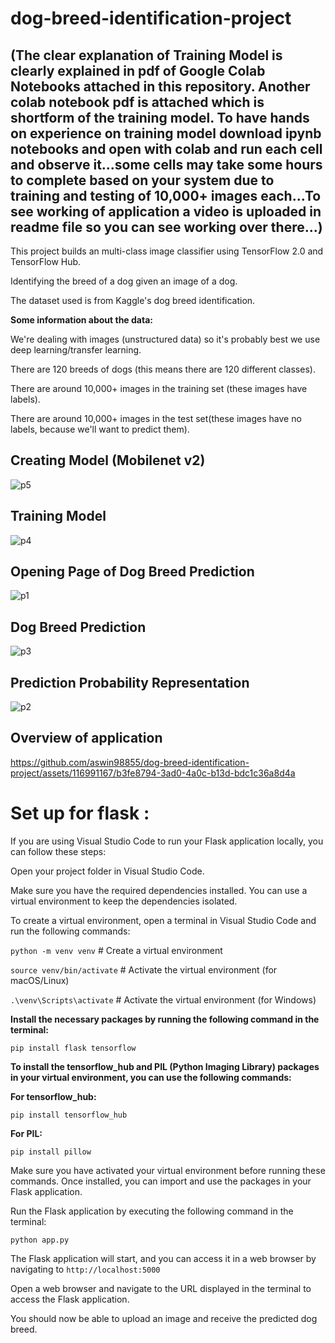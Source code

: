 # dog-breed-identification-project

## (The clear explanation of Training Model is clearly explained in pdf of Google Colab Notebooks attached in this repository. Another colab notebook pdf is attached which is shortform of the training model. To have hands on experience on training model download ipynb notebooks and open with colab and run each cell and observe it...some cells may take some hours to complete based on your system due to training and testing of 10,000+ images each...To see working of application a video is uploaded in readme file so you can see working over there...)

This project builds an multi-class image classifier using TensorFlow 2.0 and TensorFlow Hub.

Identifying the breed of a dog given an image of a dog.

The dataset used is from Kaggle's dog breed identification.

**Some information about the data:**

We're dealing with images (unstructured data) so it's probably best we use deep learning/transfer learning.

There are 120 breeds of dogs (this means there are 120 different classes).

There are around 10,000+ images in the training set (these images have labels).

There are around 10,000+ images in the test set(these images have no labels, because we'll want to predict them).

## Creating Model (Mobilenet v2)

![p5](https://github.com/aswin98855/dog-breed-identification-project/assets/116991167/800f8c77-89f3-424c-bc9c-1118256ba809)

## Training Model

![p4](https://github.com/aswin98855/dog-breed-identification-project/assets/116991167/41502934-c524-4af3-9731-745b6c45fcdd)

## Opening Page of Dog Breed Prediction

![p1](https://github.com/aswin98855/dog-breed-identification-project/assets/116991167/3f170873-3b3e-4e0a-b355-226a1ed9e646)

## Dog Breed Prediction

![p3](https://github.com/aswin98855/dog-breed-identification-project/assets/116991167/70717a90-f2e1-4bcc-87a9-5be3a6df1924)

## Prediction Probability Representation

![p2](https://github.com/aswin98855/dog-breed-identification-project/assets/116991167/bbdd9eaa-eb83-4766-9cbf-afe3083b770c)

## Overview of application

https://github.com/aswin98855/dog-breed-identification-project/assets/116991167/b3fe8794-3ad0-4a0c-b13d-bdc1c36a8d4a

# Set up for flask :

If you are using Visual Studio Code to run your Flask application locally, you can follow these steps:

Open your project folder in Visual Studio Code.


Make sure you have the required dependencies installed. You can use a virtual environment to keep the dependencies isolated. 

To create a virtual environment, open a terminal in Visual Studio Code and run the following commands:


`python -m venv venv`  # Create a virtual environment

`source venv/bin/activate`  # Activate the virtual environment (for macOS/Linux)

`.\venv\Scripts\activate`  # Activate the virtual environment (for Windows)

**Install the necessary packages by running the following command in the terminal:**

`pip install flask tensorflow`


**To install the tensorflow_hub and PIL (Python Imaging Library) packages in your virtual environment, you can use the following commands:**

**For tensorflow_hub:**

`pip install tensorflow_hub`

**For PIL:**

`pip install pillow`

Make sure you have activated your virtual environment before running these commands. Once installed, you can import and use the packages in your Flask application.

Run the Flask application by executing the following command in the terminal:

`python app.py`

The Flask application will start, and you can access it in a web browser by navigating to `http://localhost:5000`

Open a web browser and navigate to the URL displayed in the terminal to access the Flask application.

You should now be able to upload an image and receive the predicted dog breed.
